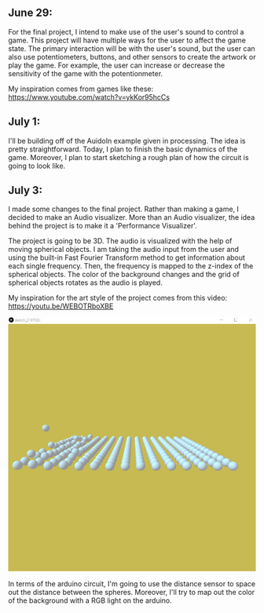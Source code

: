 ## June 29:
For the final project, I intend to make use of the user's sound to control a game. This project will have multiple ways for the user to affect the game state. The primary interaction will be with the user's sound, but the user can also use potentiometers, buttons, and other sensors to create the artwork or play the game. For example, the user can increase or decrease the sensitivity of the game with the potentionmeter. 

My inspiration comes from games like these: https://www.youtube.com/watch?v=ykKor95hcCs

## July 1:
I'll be building off of the AuidoIn example given in processing. The idea is pretty straightforward. Today, I plan to finish the basic dynamics of the game. Moreover, I plan to start sketching a rough plan of how the circuit is going to look like.

## July 3:
I made some changes to the final project. Rather than making a game, I decided to make an Audio visualizer. More than an Audio visualizer, the idea behind the project is to make it a 'Performance Visualizer'. 

The project is going to be 3D. The audio is visualized with the help of moving spherical objects. I am taking the audio input from the user and using the built-in Fast Fourier Transform method to get information about each single frequency. Then, the frequency is mapped to the z-index of the spherical objects. The color of the background changes and the grid of spherical objects rotates as the audio is played.

My inspiration for the art style of the project comes from this video: https://youtu.be/WEBOTRboXBE

![](images/july3.jpg)

In terms of the arduino circuit, I'm going to use the distance sensor to space out the distance between the spheres. Moreover, I'll try to map out the color of the background with a RGB light on the arduino.

